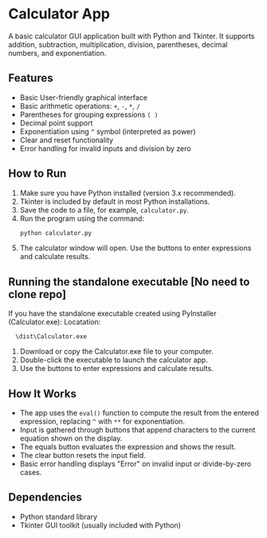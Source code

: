 # Calculator App

A basic calculator GUI application built with Python and Tkinter. It supports addition, subtraction, multiplication, division, parentheses, decimal numbers, and exponentiation.

## Features

- Basic User-friendly graphical interface  
- Basic arithmetic operations: `+`, `-`, `*`, `/`
- Parentheses for grouping expressions `( )`  
- Decimal point support  
- Exponentiation using `^` symbol (interpreted as power)  
- Clear and reset functionality  
- Error handling for invalid inputs and division by zero  

## How to Run

1. Make sure you have Python installed (version 3.x recommended).  
2. Tkinter is included by default in most Python installations.  
3. Save the code to a file, for example, `calculator.py`.  
4. Run the program using the command:  
   ```bash
   python calculator.py
5. The calculator window will open. Use the buttons to enter expressions and calculate results.

## Running the standalone executable [No need to clone repo]
If you have the standalone executable created using PyInstaller (Calculator.exe):
Locatation:   
      
      \dist\Calculator.exe

1. Download or copy the Calculator.exe file to your computer.
2. Double-click the executable to launch the calculator app.
3. Use the buttons to enter expressions and calculate results.

## How It Works

- The app uses the `eval()` function to compute the result from the entered expression, replacing `^` with `**` for exponentiation.
- Input is gathered through buttons that append characters to the current equation shown on the display.
- The equals button evaluates the expression and shows the result.
- The clear button resets the input field.
- Basic error handling displays "Error" on invalid input or divide-by-zero cases.

## Dependencies

- Python standard library  
- Tkinter GUI toolkit (usually included with Python)
